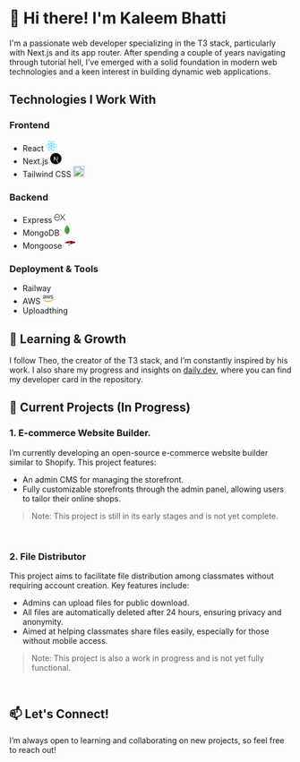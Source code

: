 # 👋 Hi there! I'm Kaleem Bhatti

I'm a passionate web developer specializing in the T3 stack, particularly with Next.js and its app router. After spending a couple of years navigating through tutorial hell, I’ve emerged with a solid foundation in modern web technologies and a keen interest in building dynamic web applications.

## Technologies I Work With

### Frontend
- React <img src="./icons/react.svg" width="20px" height="20px">
- Next.js <img src="./icons/nextjs.svg" width="20px" height="20px">
- Tailwind CSS <img src="./icons/tailwindcss.svg" width="20px" height="20px">

### Backend
- Express <img src="./icons/express.svg" width="20px" height="20px">
- MongoDB <img src="./icons/mongodb.svg" width="20px" height="20px">
- Mongoose  <img src="./icons/mongoose.svg" width="20px" height="20px">

### Deployment & Tools
- Railway
- AWS <img src="./icons/aws.svg" width="20px" height="20px">
- Uploadthing

## 🌱 Learning & Growth 
I follow Theo, the creator of the T3 stack, and I’m constantly inspired by his work. I also share my progress and insights on 
<a href="https://app.daily.dev/webdevkaleem">daily.dev</a>, where you can find my developer card in the repository.

## 🚀 Current Projects (In Progress)
### 1. E-commerce Website Builder.
I’m currently developing an open-source e-commerce website builder similar to Shopify. This project features:
- An admin CMS for managing the storefront.
- Fully customizable storefronts through the admin panel, allowing users to tailor their online shops.

> Note: This project is still in its early stages and is not yet complete.

<br/>

### 2. File Distributor
This project aims to facilitate file distribution among classmates without requiring account creation. Key features include:
- Admins can upload files for public download.
- All files are automatically deleted after 24 hours, ensuring privacy and anonymity.
- Aimed at helping classmates share files easily, especially for those without mobile access.

> Note: This project is also a work in progress and is not yet fully functional.

<br/>

## 📫 Let's Connect!
I’m always open to learning and collaborating on new projects, so feel free to reach out!
